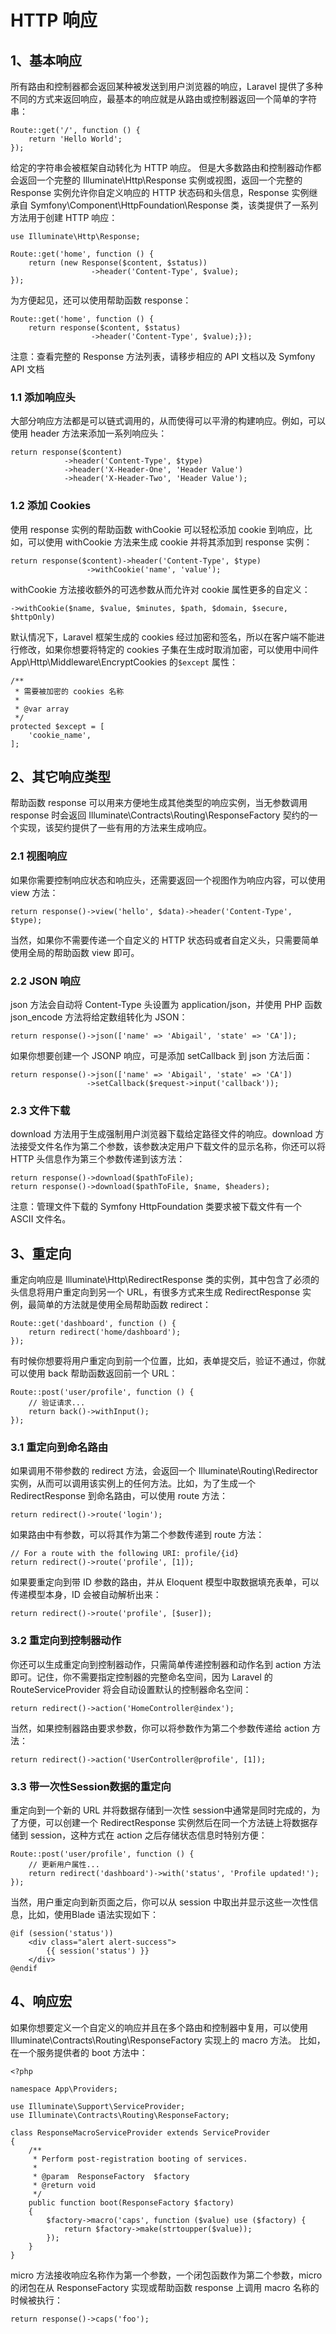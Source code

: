 # HTTP 响应

## 1、基本响应
所有路由和控制器都会返回某种被发送到用户浏览器的响应，Laravel 提供了多种不同的方式来返回响应，最基本的响应就是从路由或控制器返回一个简单的字符串：

```
Route::get('/', function () {
    return 'Hello World';
});
```

给定的字符串会被框架自动转化为 HTTP 响应。
但是大多数路由和控制器动作都会返回一个完整的 Illuminate\Http\Response 实例或视图，返回一个完整的 Response 实例允许你自定义响应的 HTTP 状态码和头信息，Response 实例继承自 Symfony\Component\HttpFoundation\Response 类，该类提供了一系列方法用于创建 HTTP 响应：

```
use Illuminate\Http\Response;

Route::get('home', function () {
    return (new Response($content, $status))
                  ->header('Content-Type', $value);
});
```

为方便起见，还可以使用帮助函数 response：

```
Route::get('home', function () {
    return response($content, $status)
                  ->header('Content-Type', $value);});
```

注意：查看完整的 Response 方法列表，请移步相应的 API 文档以及 Symfony API 文档

### 1.1 添加响应头
大部分响应方法都是可以链式调用的，从而使得可以平滑的构建响应。例如，可以使用 header 方法来添加一系列响应头：

```
return response($content)
            ->header('Content-Type', $type)
            ->header('X-Header-One', 'Header Value')
            ->header('X-Header-Two', 'Header Value');
```

### 1.2 添加 Cookies
使用 response 实例的帮助函数 withCookie 可以轻松添加 cookie 到响应，比如，可以使用 withCookie 方法来生成 cookie 并将其添加到 response 实例：

```
return response($content)->header('Content-Type', $type)
                 ->withCookie('name', 'value');
```

withCookie 方法接收额外的可选参数从而允许对 cookie 属性更多的自定义：

```
->withCookie($name, $value, $minutes, $path, $domain, $secure, $httpOnly)
```

默认情况下，Laravel 框架生成的 cookies 经过加密和签名，所以在客户端不能进行修改，如果你想要将特定的 cookies 子集在生成时取消加密，可以使用中间件 App\Http\Middleware\EncryptCookies 的`$except` 属性：

```
/**
 * 需要被加密的 cookies 名称
 *
 * @var array
 */
protected $except = [
    'cookie_name',
];
```

## 2、其它响应类型
帮助函数 response 可以用来方便地生成其他类型的响应实例，当无参数调用 response 时会返回 Illuminate\Contracts\Routing\ResponseFactory 契约的一个实现，该契约提供了一些有用的方法来生成响应。

### 2.1 视图响应
如果你需要控制响应状态和响应头，还需要返回一个视图作为响应内容，可以使用 view 方法：

```
return response()->view('hello', $data)->header('Content-Type', $type);
```

当然，如果你不需要传递一个自定义的 HTTP 状态码或者自定义头，只需要简单使用全局的帮助函数 view 即可。

### 2.2 JSON 响应
json 方法会自动将 Content-Type 头设置为 application/json，并使用 PHP 函数 json_encode 方法将给定数组转化为 JSON：

```
return response()->json(['name' => 'Abigail', 'state' => 'CA']);
```

如果你想要创建一个 JSONP 响应，可是添加 setCallback 到 json 方法后面：

```
return response()->json(['name' => 'Abigail', 'state' => 'CA'])
                 ->setCallback($request->input('callback'));
```

### 2.3 文件下载
download 方法用于生成强制用户浏览器下载给定路径文件的响应。download 方法接受文件名作为第二个参数，该参数决定用户下载文件的显示名称，你还可以将 HTTP 头信息作为第三个参数传递到该方法：

```
return response()->download($pathToFile);
return response()->download($pathToFile, $name, $headers);
```

注意：管理文件下载的 Symfony HttpFoundation 类要求被下载文件有一个 ASCII 文件名。

## 3、重定向
重定向响应是 Illuminate\Http\RedirectResponse 类的实例，其中包含了必须的头信息将用户重定向到另一个 URL，有很多方式来生成 RedirectResponse 实例，最简单的方法就是使用全局帮助函数 redirect：

```
Route::get('dashboard', function () {
    return redirect('home/dashboard');
});
```

有时候你想要将用户重定向到前一个位置，比如，表单提交后，验证不通过，你就可以使用 back 帮助函数返回前一个 URL：

```
Route::post('user/profile', function () {
    // 验证请求...
    return back()->withInput();
});
```

### 3.1 重定向到命名路由
如果调用不带参数的 redirect 方法，会返回一个 Illuminate\Routing\Redirector 实例，从而可以调用该实例上的任何方法。比如，为了生成一个 RedirectResponse 到命名路由，可以使用 route 方法：

```
return redirect()->route('login');
```

如果路由中有参数，可以将其作为第二个参数传递到 route 方法：

```
// For a route with the following URI: profile/{id}
return redirect()->route('profile', [1]);
```

如果要重定向到带 ID 参数的路由，并从 Eloquent 模型中取数据填充表单，可以传递模型本身，ID 会被自动解析出来：

```
return redirect()->route('profile', [$user]);
```

### 3.2 重定向到控制器动作
你还可以生成重定向到控制器动作，只需简单传递控制器和动作名到 action 方法即可。记住，你不需要指定控制器的完整命名空间，因为 Laravel 的 RouteServiceProvider 将会自动设置默认的控制器命名空间：

```
return redirect()->action('HomeController@index');
```

当然，如果控制器路由要求参数，你可以将参数作为第二个参数传递给 action 方法：

```
return redirect()->action('UserController@profile', [1]);
```

### 3.3 带一次性Session数据的重定向
重定向到一个新的 URL 并将数据存储到一次性 session中通常是同时完成的，为了方便，可以创建一个 RedirectResponse 实例然后在同一个方法链上将数据存储到 session，这种方式在 action 之后存储状态信息时特别方便：

```
Route::post('user/profile', function () {
    // 更新用户属性...
    return redirect('dashboard')->with('status', 'Profile updated!');
});
```

当然，用户重定向到新页面之后，你可以从 session 中取出并显示这些一次性信息，比如，使用Blade 语法实现如下：

```
@if (session('status'))
    <div class="alert alert-success">
        {{ session('status') }}
    </div>
@endif
```

## 4、响应宏
如果你想要定义一个自定义的响应并且在多个路由和控制器中复用，可以使用 Illuminate\Contracts\Routing\ResponseFactory 实现上的 macro 方法。
比如，在一个服务提供者的 boot 方法中：

```
<?php

namespace App\Providers;

use Illuminate\Support\ServiceProvider;
use Illuminate\Contracts\Routing\ResponseFactory;

class ResponseMacroServiceProvider extends ServiceProvider
{
    /**
     * Perform post-registration booting of services.
     *
     * @param  ResponseFactory  $factory
     * @return void
     */
    public function boot(ResponseFactory $factory)
    {
        $factory->macro('caps', function ($value) use ($factory) {
            return $factory->make(strtoupper($value));
        });
    }
}
```

micro 方法接收响应名称作为第一个参数，一个闭包函数作为第二个参数，micro 的闭包在从 ResponseFactory 实现或帮助函数 response 上调用 macro 名称的时候被执行：

```
return response()->caps('foo');
```